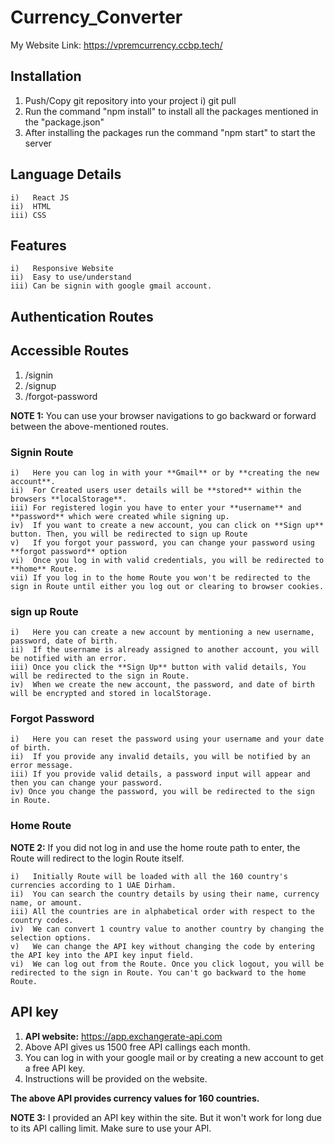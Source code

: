 # Currency_Converter

My Website Link: https://vpremcurrency.ccbp.tech/

## Installation
1) Push/Copy git repository into your project
	i) git pull <repository> <branch>
3) Run the command "npm install" to install all the packages mentioned in the "package.json"
4) After installing the packages run the command "npm start" to start the server

## Language Details
	i)   React JS
	ii)  HTML
	iii) CSS

## Features
	i)   Responsive Website
	ii)  Easy to use/understand
	iii) Can be signin with google gmail account.

## Authentication Routes
## Accessible Routes
1) /signin
2) /signup
3) /forgot-password

**NOTE 1:** You can use your browser navigations to go backward or forward between the above-mentioned routes.

	
### Signin Route
	i)   Here you can log in with your **Gmail** or by **creating the new account**.
	ii)  For Created users user details will be **stored** within the browsers **localStorage**.
	iii) For registered login you have to enter your **username** and **password** which were created while signing up.
	iv)  If you want to create a new account, you can click on **Sign up** button. Then, you will be redirected to sign up Route
	v)   If you forgot your password, you can change your password using **forgot password** option
	vi)  Once you log in with valid credentials, you will be redirected to **home** Route.
	vii) If you log in to the home Route you won't be redirected to the sign in Route until either you log out or clearing to browser cookies.

### sign up Route
	i)   Here you can create a new account by mentioning a new username, password, date of birth.
	ii)  If the username is already assigned to another account, you will be notified with an error.
	iii) Once you click the **Sign Up** button with valid details, You will be redirected to the sign in Route.
	iv)  When we create the new account, the password, and date of birth will be encrypted and stored in localStorage.

### Forgot Password
	i)   Here you can reset the password using your username and your date of birth.
	ii)  If you provide any invalid details, you will be notified by an error message.
	iii) If you provide valid details, a password input will appear and then you can change your password.
	iv) Once you change the password, you will be redirected to the sign in Route.

### Home Route
**NOTE 2:** If you did not log in and use the home route path to enter, the Route will redirect to the login Route itself.

	i)   Initially Route will be loaded with all the 160 country's currencies according to 1 UAE Dirham.
	ii)  You can search the country details by using their name, currency name, or amount.
	iii) All the countries are in alphabetical order with respect to the country codes.
	iv)  We can convert 1 country value to another country by changing the selection options.
	v)   We can change the API key without changing the code by entering the API key into the API key input field.
	vi)  We can log out from the Route. Once you click logout, you will be redirected to the sign in Route. You can't go backward to the home Route.

## API key

  1) **API website:** https://app.exchangerate-api.com
  2) Above API gives us 1500 free API callings each month.
  3) You can log in with your google mail or by creating a new account to get a free API key.
  4) Instructions will be provided on the website.

**The above API provides currency values for 160 countries.**

**NOTE 3:** I provided an API key within the site. But it won't work for long due to its API calling limit. Make sure to use your API.
